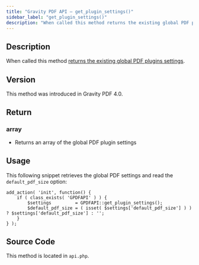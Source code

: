 ```yaml
---
title: "Gravity PDF API – get_plugin_settings()"
sidebar_label: "get_plugin_settings()"
description: "When called this method returns the existing global PDF plugins settings. "
---
```


## Description 

When called this method [returns the existing global PDF plugins settings](user-global-settings.md).

## Version 

This method was introduced in Gravity PDF 4.0.

## Return 

### array
* Returns an array of the global PDF plugin settings

## Usage 

This following snippet retrieves the global PDF settings and read the `default_pdf_size` option:

```
add_action( 'init', function() {
    if ( class_exists( 'GPDFAPI' ) ) {
        $settings         = GPDFAPI::get_plugin_settings();
        $default_pdf_size = ( isset( $settings['default_pdf_size'] ) ) ? $settings['default_pdf_size'] : '';
    }
} );
```

## Source Code 

This method is located in `api.php`.
